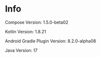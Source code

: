 # Info
Compose Version: 1.5.0-beta02

Kotlin Version: 1.8.21

Android Gradle Plugin Version: 8.2.0-alpha08

Java Version: 17
